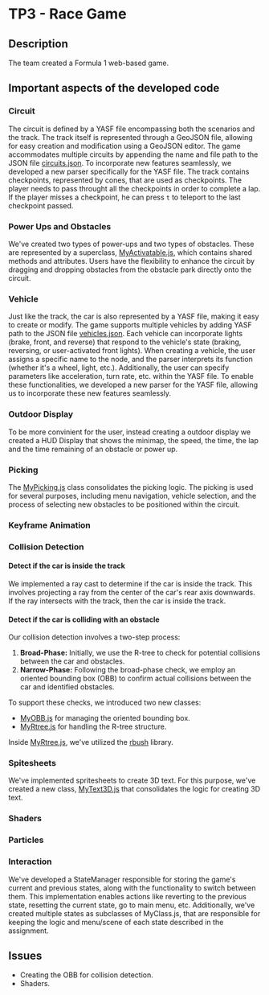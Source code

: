 # TP3 - Race Game

## Description

The team created a Formula 1 web-based game.

## Important aspects of the developed code

### Circuit

The circuit is defined by a YASF file encompassing both the scenarios and the track. The track itself is represented
through a GeoJSON file, allowing for easy creation and modification using a GeoJSON editor. The game accommodates
multiple circuits by appending the name and file path to the JSON file [circuits.json](./scene/circuits.json). To
incorporate new features seamlessly, we developed a new parser specifically for the YASF file.
The track contains checkpoints, represented by cones, that are used as checkpoints. The player needs to pass throught
all the checkpoints in order to complete a lap. If the player misses a checkpoint, he can press `t` to teleport to the
last checkpoint passed.

### Power Ups and Obstacles

We've created two types of power-ups and two types of obstacles. These are represented by a
superclass, [MyActivatable.js](./circuit/MyActivatable.js), which contains shared methods and attributes. Users have the
flexibility to enhance the circuit by dragging and dropping obstacles from the obstacle park directly onto the circuit.

### Vehicle

Just like the track, the car is also represented by a YASF file, making it easy to create or modify. The game supports
multiple vehicles by adding YASF path to the JSON file [vehicles.json](./scene/vehicles.json). Each vehicle can
incorporate lights (brake, front, and reverse) that respond to the vehicle's state (braking, reversing, or
user-activated front lights). When creating a vehicle, the user assigns a specific name to the node, and the parser
interprets its function (whether it's a wheel, light, etc.). Additionally, the user can specify parameters like
acceleration, turn rate, etc. within the YASF file. To enable these functionalities, we developed a new parser for the
YASF file, allowing us to incorporate these new features seamlessly.

### Outdoor Display

To be more convinient for the user, instead creating a outdoor display we created a HUD Display that shows the minimap,
the speed, the time, the lap and the time remaining of an obstacle or power up.

### Picking

The [MyPicking.js](./MyPicking.js) class consolidates the picking logic. The picking is used for several
purposes, including menu navigation, vehicle selection, and the process of selecting new obstacles to be positioned
within the circuit.

### Keyframe Animation

### Collision Detection

#### Detect if the car is inside the track

We implemented a ray cast to determine if the car is inside the track. This involves projecting a ray from the
center of the car's rear axis downwards. If the ray intersects with the track, then the car is inside the track.

#### Detect if the car is colliding with an obstacle

Our collision detection involves a two-step process:

1. **Broad-Phase:** Initially, we use the R-tree to check for potential collisions between the car and obstacles.
2. **Narrow-Phase:** Following the broad-phase check, we employ an oriented bounding box (OBB) to confirm actual
   collisions between the car and identified obstacles.

To support these checks, we introduced two new classes:

- [MyOBB.js](./collisions/MyOBB.js) for managing the oriented bounding box.
- [MyRtree.js](./collisions/MyRtree.js) for handling the R-tree structure.

Inside [MyRtree.js](./collisions/MyRtree.js), we've utilized the [rbush](https://www.npmjs.com/package/rbus) library.

### Spitesheets

We've implemented spritesheets to create 3D text. For this purpose, we've created a new
class, [MyText3D.js](./MyText3D.js) that consolidates the logic for creating 3D text.

### Shaders

### Particles

### Interaction

We've developed a StateManager responsible for storing the game's current and previous states, along with the
functionality to switch between them. This implementation enables actions like reverting to the previous state,
resetting the current state, go to main menu, etc. Additionally, we've created multiple states as
subclasses of MyClass.js, that are responsible for keeping the logic and menu/scene of each state described in the
assignment.

## Issues

- Creating the OBB for collision detection.
- Shaders.
